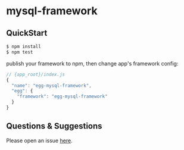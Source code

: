 # mysql-framework

## QuickStart

```bash
$ npm install
$ npm test
```

publish your framework to npm, then change app's framework config:

```js
// {app_root}/index.js
{
  "name": "egg-mysql-framework",
  "egg": {
    "framework": "egg-mysql-framework"
  }
}
```

## Questions & Suggestions

Please open an issue [here](https://github.com/eggjs/egg/issues).
